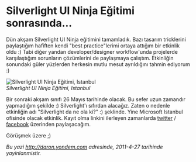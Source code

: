 # Silverlight UI Ninja Eğitimi sonrasında... 

Dün akşam Silverlight UI Ninja eğitimini tamamladık. Bazı tasarım
tricklerini paylaştığım hafiften kendi "best practice"lerimi ortaya
attığım bir etkinlik oldu :) Tabi diğer yandan developer/designer
workflow'unda projelerde karşılaştığım sorunların çözümlerini de
paylaşmaya çalıştım. Etkinliğin sonundaki güler yüzlerden herkesin mutlu
mesut ayrıldığını tahmin ediyorum :)

![Silverlight UI Ninja Eğitimi,
Istanbul](media/Silverlight_UI_Ninja_Egitimi_sonrasinda/27042011_1.jpg)\
*Silverlight UI Ninja Eğitimi, Istanbul*

Bir sonraki akşam sınıfı 26 Mayıs tarihinde olacak. Bu sefer uzun
zamandır yapmadığım şekilde :) Silverlight'ı sıfırdan alacağız. Zaten o
nedenle etkinliğin adı "Silverlight da ne ola ki?" :) şeklinde. Yine
Microsoft Istanbul ofisinde olacak etkinlik. Kayıt olma linkini
ilerleyen zamanlarda [twitter](http://www.twitter.com/daronyondem) /
[facebook](http://www.facebook.com/daronyondemtr) üzerinden
paylaşacağım.

Görüşmek üzere ;)


*Bu yazi http://daron.yondem.com adresinde, 2011-4-27 tarihinde yayinlanmistir.*